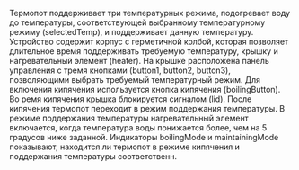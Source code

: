 Термопот поддерживает три температурных режима, подогревает воду до температуры, соответствующей выбранному температурному режиму (selectedTemp), и поддерживает данную температуру. Устройство содержит корпус с герметичной колбой, которая позволяет длительное время поддерживать требуемую температуру, крышку и нагревательный элемент (heater). На крышке расположена панель управления с тремя кнопками (button1, button2, button3), позволяющими выбрать требуемый температурный режим. Для включения кипячения используется кнопка кипячения (boilingButton). Во ремя кипячения крышка блокируется сигналом (lid). После кипячения термопот переходит в режим поддержания температуры. В режиме поддержания температуры нагревательный элемент включается, когда температура воды понижается более, чем на 5 градусов ниже заданной. Индикаторы boilingMode и maintainingMode показывают, находится ли термопот в режиме кипячения и поддержания температуры соответственн.